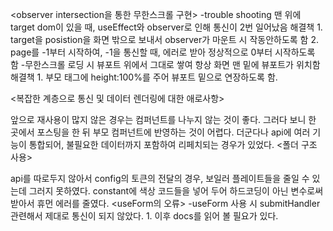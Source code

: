 <observer intersection을 통한 무한스크롤 구현> -trouble shooting 맨 위에 target dom이 있을 때, useEffect와 observer로 인해 통신이 2번 일어났음 해결책 1. target을 posistion을 화면 밖으로 보내서 observer가 마운트 시 작동안하도록 함 2. page를 -1부터 시작하여, -1을 통신할 때, 에러로 받아 정상적으로 0부터 시작하도록 함 -무한스크롤 로딩 시 뷰포트 위에서 그대로 쌓여 항상 화면 맨 밑에 뷰포트가 위치함 해결책 1. 부모 태그에 height:100%를 주어 뷰포트 밑으로 연장하도록 함.

<복잡한 계층으로 통신 및 데이터 렌더링에 대한 애로사항>

앞으로 재사용이 많지 않은 경우는 컴퍼넌트를 나누지 않는 것이 좋다.
그러다 보니 한 곳에서 포스팅을 한 뒤 부모 컴퍼넌트에 반영하는 것이 어렵다.
더군다나 api에 여러 기능이 통합되어, 불필요한 데이터까지 포함하여 리페치되는 경우가 있었다.
<폴더 구조 사용>

api를 따로두지 않아서 config의 토큰의 전달의 경우, 보일러 플레이트들을 줄일 수 있는데 그러지 못하였다.
constant에 색상 코드들을 넣어 두어 하드코딩이 아닌 변수로써 받아서 휴먼 에러를 줄였다.
<useForm의 오류> -useForm 사용 시 submitHandler 관련해서 제대로 통신이 되지 않았다. 1. 이후 docs를 읽어 볼 필요가 있다.
<style component의 복잡함> 1. styled 안에 또 style component에 접근할 수 있고 2. 따로 style 속성을 이용해 선별적인 스타일을 부여할 수 있다.
